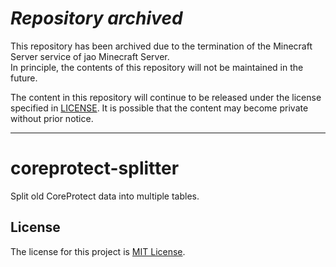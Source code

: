 # _Repository archived_

This repository has been archived due to the termination of the Minecraft Server service of jao Minecraft Server.  
In principle, the contents of this repository will not be maintained in the future.

The content in this repository will continue to be released under the license specified in [LICENSE](LICENSE). It is possible that the content may become private without prior notice.

---

# coreprotect-splitter

Split old CoreProtect data into multiple tables.

## License

The license for this project is [MIT License](LICENSE).
